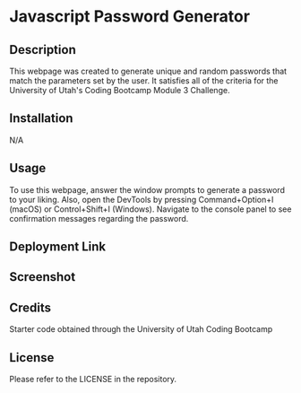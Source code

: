 # Javascript Password Generator

## Description
This webpage was created to generate unique and random passwords that match the parameters set by the user. It satisfies all of the criteria for the University of Utah's Coding Bootcamp Module 3 Challenge. 

## Installation
N/A

## Usage
To use this webpage, answer the window prompts to generate a password to your liking. Also, open the DevTools by pressing Command+Option+I (macOS) or Control+Shift+I (Windows). Navigate to the console panel to see confirmation messages regarding the password.

## Deployment Link

## Screenshot


## Credits
Starter code obtained through the University of Utah Coding Bootcamp

## License
Please refer to the LICENSE in the repository.
